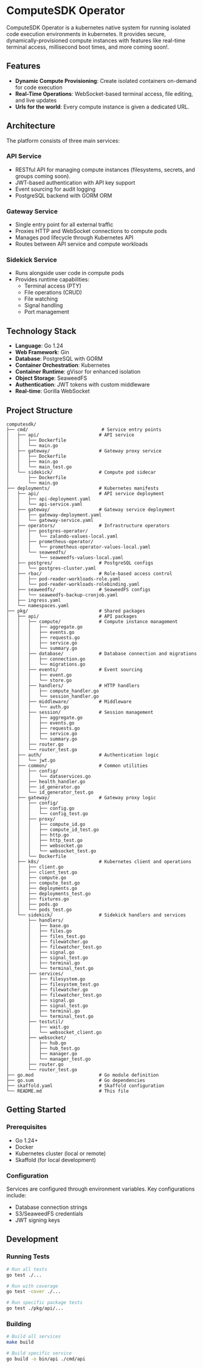 # ComputeSDK Operator

ComputeSDK Operator is a kubernetes native system for running isolated code execution environments in kubernetes. It provides secure, dynamically-provisioned compute instances with features like real-time terminal access, millisecond boot times, and more coming soon!.

## Features

- **Dynamic Compute Provisioning**: Create isolated containers on-demand for code execution
- **Real-Time Operations**: WebSocket-based terminal access, file editing, and live updates
- **Urls for the world**: Every compute instance is given a dedicated URL.

## Architecture

The platform consists of three main services:

### API Service
- RESTful API for managing compute instances (filesystems, secrets, and groups coming soon).
- JWT-based authentication with API key support
- Event sourcing for audit logging
- PostgreSQL backend with GORM ORM

### Gateway Service
- Single entry point for all external traffic
- Proxies HTTP and WebSocket connections to compute pods
- Manages pod lifecycle through Kubernetes API
- Routes between API service and compute workloads

### Sidekick Service
- Runs alongside user code in compute pods
- Provides runtime capabilities:
  - Terminal access (PTY)
  - File operations (CRUD)
  - File watching
  - Signal handling
  - Port management

## Technology Stack

- **Language**: Go 1.24
- **Web Framework**: Gin
- **Database**: PostgreSQL with GORM
- **Container Orchestration**: Kubernetes
- **Container Runtime**: gVisor for enhanced isolation
- **Object Storage**: SeaweedFS
- **Authentication**: JWT tokens with custom middleware
- **Real-time**: Gorilla WebSocket

## Project Structure

```
computesdk/
├── cmd/                           # Service entry points
│   ├── api/                      # API service
│   │   ├── Dockerfile
│   │   └── main.go
│   ├── gateway/                  # Gateway proxy service
│   │   ├── Dockerfile
│   │   ├── main.go
│   │   └── main_test.go
│   └── sidekick/                 # Compute pod sidecar
│       ├── Dockerfile
│       └── main.go
├── deployments/                  # Kubernetes manifests
│   ├── api/                      # API service deployment
│   │   ├── api-deployment.yaml
│   │   └── api-service.yaml
│   ├── gateway/                  # Gateway service deployment
│   │   ├── gateway-deployment.yaml
│   │   └── gateway-service.yaml
│   ├── operators/                # Infrastructure operators
│   │   ├── postgres-operator/
│   │   │   └── zalando-values-local.yaml
│   │   ├── prometheus-operator/
│   │   │   └── prometheus-operator-values-local.yaml
│   │   └── seaweedfs/
│   │       └── seaweedfs-values-local.yaml
│   ├── postgres/                 # PostgreSQL configs
│   │   └── postgres-cluster.yaml
│   ├── rbac/                     # Role-based access control
│   │   ├── pod-reader-workloads-role.yaml
│   │   └── pod-reader-workloads-rolebinding.yaml
│   ├── seaweedfs/                # SeaweedFS configs
│   │   └── seaweedfs-backup-cronjob.yaml
│   ├── ingress.yaml
│   └── namespaces.yaml
├── pkg/                          # Shared packages
│   ├── api/                      # API packages
│   │   ├── compute/              # Compute instance management
│   │   │   ├── aggregate.go
│   │   │   ├── events.go
│   │   │   ├── requests.go
│   │   │   ├── service.go
│   │   │   └── summary.go
│   │   ├── database/             # Database connection and migrations
│   │   │   ├── connection.go
│   │   │   └── migrations.go
│   │   ├── events/               # Event sourcing
│   │   │   ├── event.go
│   │   │   └── store.go
│   │   ├── handlers/             # HTTP handlers
│   │   │   ├── compute_handler.go
│   │   │   └── session_handler.go
│   │   ├── middleware/           # Middleware
│   │   │   └── auth.go
│   │   ├── session/              # Session management
│   │   │   ├── aggregate.go
│   │   │   ├── events.go
│   │   │   ├── requests.go
│   │   │   ├── service.go
│   │   │   └── summary.go
│   │   ├── router.go
│   │   └── router_test.go
│   ├── auth/                     # Authentication logic
│   │   └── jwt.go
│   ├── common/                   # Common utilities
│   │   ├── config/
│   │   │   └── dataservices.go
│   │   ├── health_handler.go
│   │   ├── id_generator.go
│   │   └── id_generator_test.go
│   ├── gateway/                  # Gateway proxy logic
│   │   ├── config/
│   │   │   ├── config.go
│   │   │   └── config_test.go
│   │   ├── proxy/
│   │   │   ├── compute_id.go
│   │   │   ├── compute_id_test.go
│   │   │   ├── http.go
│   │   │   ├── http_test.go
│   │   │   ├── websocket.go
│   │   │   └── websocket_test.go
│   │   └── Dockerfile
│   ├── k8s/                      # Kubernetes client and operations
│   │   ├── client.go
│   │   ├── client_test.go
│   │   ├── compute.go
│   │   ├── compute_test.go
│   │   ├── deployments.go
│   │   ├── deployments_test.go
│   │   ├── fixtures.go
│   │   ├── pods.go
│   │   └── pods_test.go
│   └── sidekick/                 # Sidekick handlers and services
│       ├── handlers/
│       │   ├── base.go
│       │   ├── files.go
│       │   ├── files_test.go
│       │   ├── filewatcher.go
│       │   ├── filewatcher_test.go
│       │   ├── signal.go
│       │   ├── signal_test.go
│       │   ├── terminal.go
│       │   └── terminal_test.go
│       ├── services/
│       │   ├── filesystem.go
│       │   ├── filesystem_test.go
│       │   ├── filewatcher.go
│       │   ├── filewatcher_test.go
│       │   ├── signal.go
│       │   ├── signal_test.go
│       │   ├── terminal.go
│       │   └── terminal_test.go
│       ├── testutil/
│       │   ├── wait.go
│       │   └── websocket_client.go
│       ├── websocket/
│       │   ├── hub.go
│       │   ├── hub_test.go
│       │   ├── manager.go
│       │   └── manager_test.go
│       ├── router.go
│       └── router_test.go
├── go.mod                        # Go module definition
├── go.sum                        # Go dependencies
├── skaffold.yaml                 # Skaffold configuration
└── README.md                     # This file
```

## Getting Started

### Prerequisites

- Go 1.24+
- Docker
- Kubernetes cluster (local or remote)
- Skaffold (for local development)


### Configuration

Services are configured through environment variables. Key configurations include:

- Database connection strings
- S3/SeaweedFS credentials
- JWT signing keys

## Development

### Running Tests

```bash
# Run all tests
go test ./...

# Run with coverage
go test -cover ./...

# Run specific package tests
go test ./pkg/api/...
```

### Building

```bash
# Build all services
make build

# Build specific service
go build -o bin/api ./cmd/api
```

